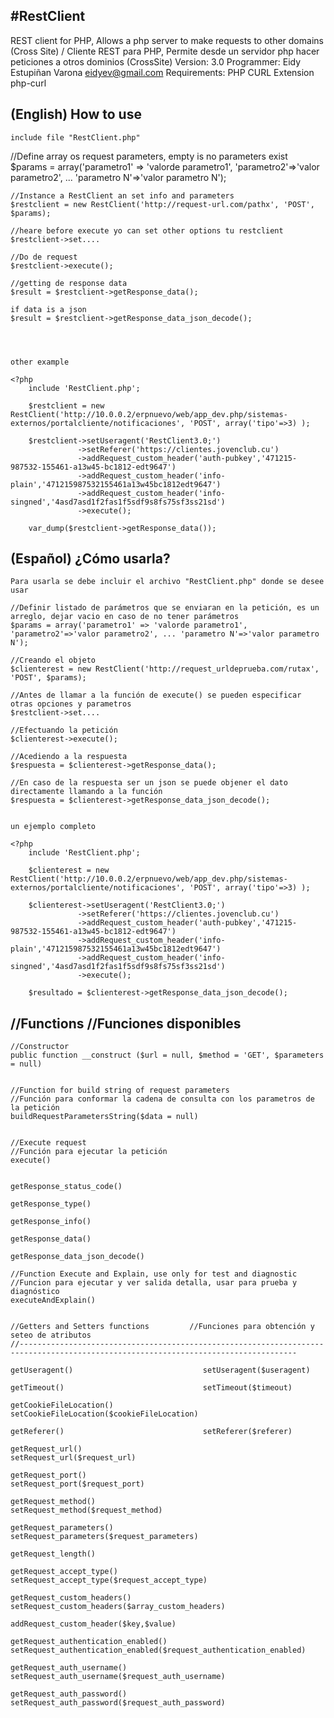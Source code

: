 #RestClient 
------------------------------------------------------------------------------------------------------
REST client for PHP, Allows a php server to make requests to other domains (Cross Site)   /  Cliente REST para PHP, Permite desde un servidor php hacer peticiones a otros dominios (CrossSite)
Version: 3.0
Programmer: Eidy Estupiñan Varona <eidyev@gmail.com>
Requirements: PHP CURL Extension  php-curl

(English) How to use
---------------------------------------------------------------------------------------------------------------------------------------------------------
	include file "RestClient.php"
	
   //Define array os request parameters, empty is no parameters exist
	$params = array('parametro1' => 'valorde parametro1', 'parametro2'=>'valor parametro2', ... 'parametro N'=>'valor parametro N');
	   
	//Instance a RestClient an set info and parameters 
	$restclient = new RestClient('http://request-url.com/pathx', 'POST', $params);
	
	//heare before execute yo can set other options tu restclient	
	$restclient->set....   
	   
	//Do de request
    $restclient->execute(); 
	   
	//getting de response data
	$result = $restclient->getResponse_data();	
      
	if data is a json
	$result = $restclient->getResponse_data_json_decode();




	other example
	
	<?php 
		include 'RestClient.php';

		$restclient = new RestClient('http://10.0.0.2/erpnuevo/web/app_dev.php/sistemas-externos/portalcliente/notificaciones', 'POST', array('tipo'=>3) );

		$restclient->setUseragent('RestClient3.0;')	
				   ->setReferer('https://clientes.jovenclub.cu')
				   ->addRequest_custom_header('auth-pubkey','471215-987532-155461-a13w45-bc1812-edt9647')
				   ->addRequest_custom_header('info-plain','471215987532155461a13w45bc1812edt9647')
				   ->addRequest_custom_header('info-singned','4asd7asd1f2fas1f5sdf9s8fs75sf3ss21sd')
				   ->execute();
				   
		var_dump($restclient->getResponse_data());	




 (Español) ¿Cómo usarla?
---------------------------------------------------------------------------------------------------------------------------------------------------------
	
	Para usarla se debe incluir el archivo "RestClient.php" donde se desee usar
		
	//Definir listado de parámetros que se enviaran en la petición, es un arreglo, dejar vacio en caso de no tener parámetros
	$params = array('parametro1' => 'valorde parametro1', 'parametro2'=>'valor parametro2', ... 'parametro N'=>'valor parametro N');
	   
	//Creando el objeto 
	$clienterest = new RestClient('http://request_urldeprueba.com/rutax', 'POST', $params);
	   
	//Antes de llamar a la función de execute() se pueden especificar otras opciones y parametros   
	$restclient->set.... 
	   
	//Efectuando la petición
    $clienterest->execute(); 
	   
	//Acediendo a la respuesta
	$respuesta = $clienterest->getResponse_data();	
      
	//En caso de la respuesta ser un json se puede objener el dato directamente llamando a la función
    $respuesta = $clienterest->getResponse_data_json_decode();
	
	
	un ejemplo completo
	
	<?php 
		include 'RestClient.php';

		$clienterest = new RestClient('http://10.0.0.2/erpnuevo/web/app_dev.php/sistemas-externos/portalcliente/notificaciones', 'POST', array('tipo'=>3) );

		$clienterest->setUseragent('RestClient3.0;')	
				   ->setReferer('https://clientes.jovenclub.cu')
				   ->addRequest_custom_header('auth-pubkey','471215-987532-155461-a13w45-bc1812-edt9647')
				   ->addRequest_custom_header('info-plain','471215987532155461a13w45bc1812edt9647')
				   ->addRequest_custom_header('info-singned','4asd7asd1f2fas1f5sdf9s8fs75sf3ss21sd')
				   ->execute();
				   
		$resultado = $clienterest->getResponse_data_json_decode();	
	
	
	
	
//Functions 	             //Funciones disponibles
--------------------------------------------------------------------------------------------------------------------------------------------------------
        
    //Constructor
    public function __construct ($url = null, $method = 'GET', $parameters = null)

    
    //Function for build string of request parameters         
	//Función para conformar la cadena de consulta con los parametros de la petición
    buildRequestParametersString($data = null)
    
    
    //Execute request            
	//Función para ejecutar la petición   
    execute()
    	
	
	getResponse_status_code()    

    getResponse_type() 

    getResponse_info() 

    getResponse_data() 
	
	getResponse_data_json_decode() 
		
	//Function Execute and Explain, use only for test and diagnostic            
	//Funcion para ejecutar y ver salida detalla, usar para prueba y diagnóstico
    executeAndExplain() 
		
    
	//Getters and Setters functions         //Funciones para obtención y seteo de atributos
	//------------------------------------------------------------------------------------------------------------------------------------
	
    getUseragent()                             setUseragent($useragent) 
							                   
    getTimeout()                               setTimeout($timeout) 
							                   
    getCookieFileLocation()                    setCookieFileLocation($cookieFileLocation) 
							                   
    getReferer() 			                   setReferer($referer) 
							                   
    getRequest_url() 	                       setRequest_url($request_url) 
							                   
    getRequest_port()                          setRequest_port($request_port) 
							                   
    getRequest_method()                        setRequest_method($request_method) 
							                   
    getRequest_parameters()                    setRequest_parameters($request_parameters) 

    getRequest_length()      

    getRequest_accept_type()                   setRequest_accept_type($request_accept_type) 

    getRequest_custom_headers()                setRequest_custom_headers($array_custom_headers) 

    addRequest_custom_header($key,$value) 
    
    getRequest_authentication_enabled()        setRequest_authentication_enabled($request_authentication_enabled) 

    getRequest_auth_username()                 setRequest_auth_username($request_auth_username) 

    getRequest_auth_password()                 setRequest_auth_password($request_auth_password) 

